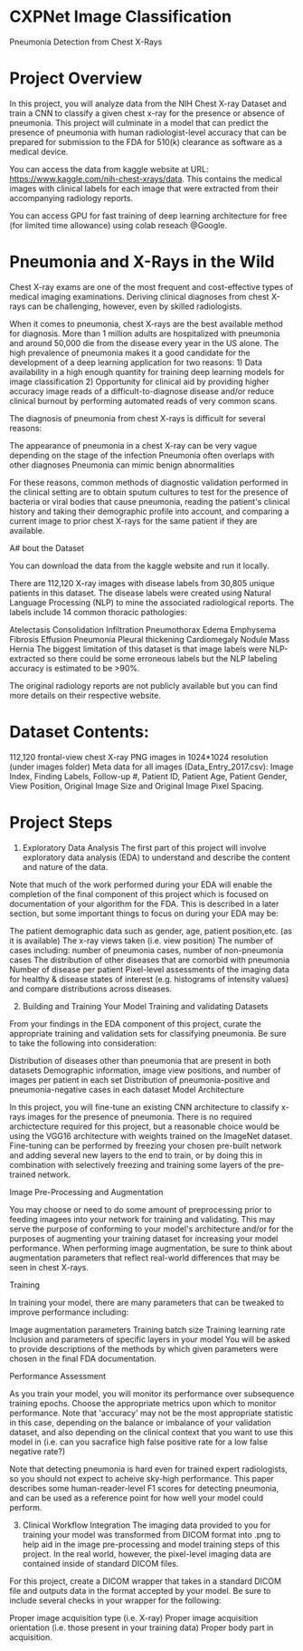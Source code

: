 # CXPNet Image Classification

Pneumonia Detection from Chest X-Rays

# Project Overview

In this project, you will analyze data from the NIH Chest X-ray Dataset and train a CNN to classify a given chest x-ray for the presence or absence of pneumonia. This project will culminate in a model that can predict the presence of pneumonia with human radiologist-level accuracy that can be prepared for submission to the FDA for 510(k) clearance as software as a medical device. 

You can access the data from kaggle website at URL: https://www.kaggle.com/nih-chest-xrays/data. This contains the medical images with clinical labels for each image that were extracted from their accompanying radiology reports.

You can access GPU for fast training of deep learning architecture for free (for limited time allowance) using colab reseach @Google.

# Pneumonia and X-Rays in the Wild

Chest X-ray exams are one of the most frequent and cost-effective types of medical imaging examinations. Deriving clinical diagnoses from chest X-rays can be challenging, however, even by skilled radiologists.

When it comes to pneumonia, chest X-rays are the best available method for diagnosis. More than 1 million adults are hospitalized with pneumonia and around 50,000 die from the disease every year in the US alone. The high prevalence of pneumonia makes it a good candidate for the development of a deep learning application for two reasons: 1) Data availability in a high enough quantity for training deep learning models for image classification 2) Opportunity for clinical aid by providing higher accuracy image reads of a difficult-to-diagnose disease and/or reduce clinical burnout by performing automated reads of very common scans.

The diagnosis of pneumonia from chest X-rays is difficult for several reasons:

The appearance of pneumonia in a chest X-ray can be very vague depending on the stage of the infection
Pneumonia often overlaps with other diagnoses
Pneumonia can mimic benign abnormalities

For these reasons, common methods of diagnostic validation performed in the clinical setting are to obtain sputum cultures to test for the presence of bacteria or viral bodies that cause pneumonia, reading the patient's clinical history and taking their demographic profile into account, and comparing a current image to prior chest X-rays for the same patient if they are available.

A# bout the Dataset

You can download the data from the kaggle website and run it locally.

There are 112,120 X-ray images with disease labels from 30,805 unique patients in this dataset. The disease labels were created using Natural Language Processing (NLP) to mine the associated radiological reports. The labels include 14 common thoracic pathologies:

Atelectasis
Consolidation
Infiltration
Pneumothorax
Edema
Emphysema
Fibrosis
Effusion
Pneumonia
Pleural thickening
Cardiomegaly
Nodule
Mass
Hernia
The biggest limitation of this dataset is that image labels were NLP-extracted so there could be some erroneous labels but the NLP labeling accuracy is estimated to be >90%.

The original radiology reports are not publicly available but you can find more details on their respective website.

# Dataset Contents:

112,120 frontal-view chest X-ray PNG images in 1024*1024 resolution (under images folder)
Meta data for all images (Data_Entry_2017.csv): Image Index, Finding Labels, Follow-up #, Patient ID, Patient Age, Patient Gender, View Position, Original Image Size and Original Image Pixel Spacing.

# Project Steps

1. Exploratory Data Analysis
The first part of this project will involve exploratory data analysis (EDA) to understand and describe the content and nature of the data.

Note that much of the work performed during your EDA will enable the completion of the final component of this project which is focused on documentation of your algorithm for the FDA. This is described in a later section, but some important things to focus on during your EDA may be:

The patient demographic data such as gender, age, patient position,etc. (as it is available)
The x-ray views taken (i.e. view position)
The number of cases including:
number of pneumonia cases,
number of non-pneumonia cases
The distribution of other diseases that are comorbid with pneumonia
Number of disease per patient
Pixel-level assessments of the imaging data for healthy & disease states of interest (e.g. histograms of intensity values) and compare distributions across diseases.

2. Building and Training Your Model
Training and validating Datasets

From your findings in the EDA component of this project, curate the appropriate training and validation sets for classifying pneumonia. Be sure to take the following into consideration:

Distribution of diseases other than pneumonia that are present in both datasets
Demographic information, image view positions, and number of images per patient in each set
Distribution of pneumonia-positive and pneumonia-negative cases in each dataset
Model Architecture

In this project, you will fine-tune an existing CNN architecture to classify x-rays images for the presence of pneumonia. There is no required archictecture required for this project, but a reasonable choice would be using the VGG16 architecture with weights trained on the ImageNet dataset. Fine-tuning can be performed by freezing your chosen pre-built network and adding several new layers to the end to train, or by doing this in combination with selectively freezing and training some layers of the pre-trained network.

Image Pre-Processing and Augmentation

You may choose or need to do some amount of preprocessing prior to feeding imagees into your network for training and validating. This may serve the purpose of conforming to your model's architecture and/or for the purposes of augmenting your training dataset for increasing your model performance. When performing image augmentation, be sure to think about augmentation parameters that reflect real-world differences that may be seen in chest X-rays.

Training

In training your model, there are many parameters that can be tweaked to improve performance including:

Image augmentation parameters
Training batch size
Training learning rate
Inclusion and parameters of specific layers in your model
You will be asked to provide descriptions of the methods by which given parameters were chosen in the final FDA documentation.

Performance Assessment

As you train your model, you will monitor its performance over subsequence training epochs. Choose the appropriate metrics upon which to monitor performance. Note that 'accuracy' may not be the most appropriate statistic in this case, depending on the balance or imbalance of your validation dataset, and also depending on the clinical context that you want to use this model in (i.e. can you sacrafice high false positive rate for a low false negative rate?)

Note that detecting pneumonia is hard even for trained expert radiologists, so you should not expect to acheive sky-high performance. This paper describes some human-reader-level F1 scores for detecting pneumonia, and can be used as a reference point for how well your model could perform.

3. Clinical Workflow Integration
The imaging data provided to you for training your model was transformed from DICOM format into .png to help aid in the image pre-processing and model training steps of this project. In the real world, however, the pixel-level imaging data are contained inside of standard DICOM files.

For this project, create a DICOM wrapper that takes in a standard DICOM file and outputs data in the format accepted by your model. Be sure to include several checks in your wrapper for the following:

Proper image acquisition type (i.e. X-ray)
Proper image acquisition orientation (i.e. those present in your training data)
Proper body part in acquisition.


